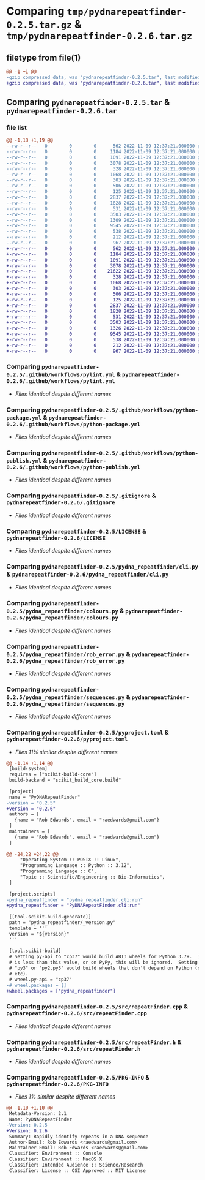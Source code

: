 # Comparing `tmp/pydnarepeatfinder-0.2.5.tar.gz` & `tmp/pydnarepeatfinder-0.2.6.tar.gz`

## filetype from file(1)

```diff
@@ -1 +1 @@
-gzip compressed data, was "pydnarepeatfinder-0.2.5.tar", last modified: Wed Nov  9 12:37:21 2022, max compression
+gzip compressed data, was "pydnarepeatfinder-0.2.6.tar", last modified: Wed Nov  9 12:37:21 2022, max compression
```

## Comparing `pydnarepeatfinder-0.2.5.tar` & `pydnarepeatfinder-0.2.6.tar`

### file list

```diff
@@ -1,18 +1,19 @@
--rw-r--r--   0        0        0      562 2022-11-09 12:37:21.000000 pydnarepeatfinder-0.2.5/.github/workflows/pylint.yml
--rw-r--r--   0        0        0     1184 2022-11-09 12:37:21.000000 pydnarepeatfinder-0.2.5/.github/workflows/python-package.yml
--rw-r--r--   0        0        0     1091 2022-11-09 12:37:21.000000 pydnarepeatfinder-0.2.5/.github/workflows/python-publish.yml
--rw-r--r--   0        0        0     3078 2022-11-09 12:37:21.000000 pydnarepeatfinder-0.2.5/.gitignore
--rw-r--r--   0        0        0      328 2022-11-09 12:37:21.000000 pydnarepeatfinder-0.2.5/CMakeLists.txt
--rw-r--r--   0        0        0     1068 2022-11-09 12:37:21.000000 pydnarepeatfinder-0.2.5/LICENSE
--rw-r--r--   0        0        0      303 2022-11-09 12:37:21.000000 pydnarepeatfinder-0.2.5/README.md
--rw-r--r--   0        0        0      506 2022-11-09 12:37:21.000000 pydnarepeatfinder-0.2.5/pydna_repeatfinder/__init__.py
--rw-r--r--   0        0        0      125 2022-11-09 12:37:21.000000 pydnarepeatfinder-0.2.5/pydna_repeatfinder/_version.py
--rw-r--r--   0        0        0     2837 2022-11-09 12:37:21.000000 pydnarepeatfinder-0.2.5/pydna_repeatfinder/cli.py
--rw-r--r--   0        0        0     1828 2022-11-09 12:37:21.000000 pydnarepeatfinder-0.2.5/pydna_repeatfinder/colours.py
--rw-r--r--   0        0        0      531 2022-11-09 12:37:21.000000 pydnarepeatfinder-0.2.5/pydna_repeatfinder/rob_error.py
--rw-r--r--   0        0        0     3503 2022-11-09 12:37:21.000000 pydnarepeatfinder-0.2.5/pydna_repeatfinder/sequences.py
--rw-r--r--   0        0        0     1309 2022-11-09 12:37:21.000000 pydnarepeatfinder-0.2.5/pyproject.toml
--rw-r--r--   0        0        0     9545 2022-11-09 12:37:21.000000 pydnarepeatfinder-0.2.5/src/repeatFinder.cpp
--rw-r--r--   0        0        0      538 2022-11-09 12:37:21.000000 pydnarepeatfinder-0.2.5/src/repeatFinder.h
--rw-r--r--   0        0        0      212 2022-11-09 12:37:21.000000 pydnarepeatfinder-0.2.5/tests/test.fasta
--rw-r--r--   0        0        0      967 2022-11-09 12:37:21.000000 pydnarepeatfinder-0.2.5/PKG-INFO
+-rw-r--r--   0        0        0      562 2022-11-09 12:37:21.000000 pydnarepeatfinder-0.2.6/.github/workflows/pylint.yml
+-rw-r--r--   0        0        0     1184 2022-11-09 12:37:21.000000 pydnarepeatfinder-0.2.6/.github/workflows/python-package.yml
+-rw-r--r--   0        0        0     1091 2022-11-09 12:37:21.000000 pydnarepeatfinder-0.2.6/.github/workflows/python-publish.yml
+-rw-r--r--   0        0        0     3078 2022-11-09 12:37:21.000000 pydnarepeatfinder-0.2.6/.gitignore
+-rw-r--r--   0        0        0    21622 2022-11-09 12:37:21.000000 pydnarepeatfinder-0.2.6/.pylintrc
+-rw-r--r--   0        0        0      328 2022-11-09 12:37:21.000000 pydnarepeatfinder-0.2.6/CMakeLists.txt
+-rw-r--r--   0        0        0     1068 2022-11-09 12:37:21.000000 pydnarepeatfinder-0.2.6/LICENSE
+-rw-r--r--   0        0        0      303 2022-11-09 12:37:21.000000 pydnarepeatfinder-0.2.6/README.md
+-rw-r--r--   0        0        0      506 2022-11-09 12:37:21.000000 pydnarepeatfinder-0.2.6/pydna_repeatfinder/__init__.py
+-rw-r--r--   0        0        0      125 2022-11-09 12:37:21.000000 pydnarepeatfinder-0.2.6/pydna_repeatfinder/_version.py
+-rw-r--r--   0        0        0     2837 2022-11-09 12:37:21.000000 pydnarepeatfinder-0.2.6/pydna_repeatfinder/cli.py
+-rw-r--r--   0        0        0     1828 2022-11-09 12:37:21.000000 pydnarepeatfinder-0.2.6/pydna_repeatfinder/colours.py
+-rw-r--r--   0        0        0      531 2022-11-09 12:37:21.000000 pydnarepeatfinder-0.2.6/pydna_repeatfinder/rob_error.py
+-rw-r--r--   0        0        0     3503 2022-11-09 12:37:21.000000 pydnarepeatfinder-0.2.6/pydna_repeatfinder/sequences.py
+-rw-r--r--   0        0        0     1326 2022-11-09 12:37:21.000000 pydnarepeatfinder-0.2.6/pyproject.toml
+-rw-r--r--   0        0        0     9545 2022-11-09 12:37:21.000000 pydnarepeatfinder-0.2.6/src/repeatFinder.cpp
+-rw-r--r--   0        0        0      538 2022-11-09 12:37:21.000000 pydnarepeatfinder-0.2.6/src/repeatFinder.h
+-rw-r--r--   0        0        0      212 2022-11-09 12:37:21.000000 pydnarepeatfinder-0.2.6/tests/test.fasta
+-rw-r--r--   0        0        0      967 2022-11-09 12:37:21.000000 pydnarepeatfinder-0.2.6/PKG-INFO
```

### Comparing `pydnarepeatfinder-0.2.5/.github/workflows/pylint.yml` & `pydnarepeatfinder-0.2.6/.github/workflows/pylint.yml`

 * *Files identical despite different names*

### Comparing `pydnarepeatfinder-0.2.5/.github/workflows/python-package.yml` & `pydnarepeatfinder-0.2.6/.github/workflows/python-package.yml`

 * *Files identical despite different names*

### Comparing `pydnarepeatfinder-0.2.5/.github/workflows/python-publish.yml` & `pydnarepeatfinder-0.2.6/.github/workflows/python-publish.yml`

 * *Files identical despite different names*

### Comparing `pydnarepeatfinder-0.2.5/.gitignore` & `pydnarepeatfinder-0.2.6/.gitignore`

 * *Files identical despite different names*

### Comparing `pydnarepeatfinder-0.2.5/LICENSE` & `pydnarepeatfinder-0.2.6/LICENSE`

 * *Files identical despite different names*

### Comparing `pydnarepeatfinder-0.2.5/pydna_repeatfinder/cli.py` & `pydnarepeatfinder-0.2.6/pydna_repeatfinder/cli.py`

 * *Files identical despite different names*

### Comparing `pydnarepeatfinder-0.2.5/pydna_repeatfinder/colours.py` & `pydnarepeatfinder-0.2.6/pydna_repeatfinder/colours.py`

 * *Files identical despite different names*

### Comparing `pydnarepeatfinder-0.2.5/pydna_repeatfinder/rob_error.py` & `pydnarepeatfinder-0.2.6/pydna_repeatfinder/rob_error.py`

 * *Files identical despite different names*

### Comparing `pydnarepeatfinder-0.2.5/pydna_repeatfinder/sequences.py` & `pydnarepeatfinder-0.2.6/pydna_repeatfinder/sequences.py`

 * *Files identical despite different names*

### Comparing `pydnarepeatfinder-0.2.5/pyproject.toml` & `pydnarepeatfinder-0.2.6/pyproject.toml`

 * *Files 11% similar despite different names*

```diff
@@ -1,14 +1,14 @@
 [build-system]
 requires = ["scikit-build-core"]
 build-backend = "scikit_build_core.build"
 
 [project]
 name = "PyDNARepeatFinder"
-version = "0.2.5"
+version = "0.2.6"
 authors = [
   {name = "Rob Edwards", email = "raedwards@gmail.com"}
 ]
 maintainers = [
   {name = "Rob Edwards", email = "raedwards@gmail.com"}
 ]
 
@@ -24,22 +24,22 @@
     "Operating System :: POSIX :: Linux",
     "Programming Language :: Python :: 3.12",
     "Programming Language :: C",
     "Topic :: Scientific/Engineering :: Bio-Informatics",
 ]
 
 [project.scripts]
-pydna_repeatfinder = "pydna_repeatfinder.cli:run"
+pydna_repeatfinder = "PyDNARepeatFinder.cli:run"
 
 [[tool.scikit-build.generate]]
 path = "pydna_repeatfinder/_version.py"
 template = '''
 version = "${version}"
 '''
 
 [tool.scikit-build]
 # Setting py-api to "cp37" would build ABI3 wheels for Python 3.7+.  If CPython
 # is less than this value, or on PyPy, this will be ignored.  Setting the api to
 # "py3" or "py2.py3" would build wheels that don't depend on Python (ctypes,
 # etc).
 # wheel.py-api = "cp37"
-# wheel.packages = []
+wheel.packages = ["pydna_repeatfinder"]
```

### Comparing `pydnarepeatfinder-0.2.5/src/repeatFinder.cpp` & `pydnarepeatfinder-0.2.6/src/repeatFinder.cpp`

 * *Files identical despite different names*

### Comparing `pydnarepeatfinder-0.2.5/src/repeatFinder.h` & `pydnarepeatfinder-0.2.6/src/repeatFinder.h`

 * *Files identical despite different names*

### Comparing `pydnarepeatfinder-0.2.5/PKG-INFO` & `pydnarepeatfinder-0.2.6/PKG-INFO`

 * *Files 1% similar despite different names*

```diff
@@ -1,10 +1,10 @@
 Metadata-Version: 2.1
 Name: PyDNARepeatFinder
-Version: 0.2.5
+Version: 0.2.6
 Summary: Rapidly identify repeats in a DNA sequence
 Author-Email: Rob Edwards <raedwards@gmail.com>
 Maintainer-Email: Rob Edwards <raedwards@gmail.com>
 Classifier: Environment :: Console
 Classifier: Environment :: MacOS X
 Classifier: Intended Audience :: Science/Research
 Classifier: License :: OSI Approved :: MIT License
```

